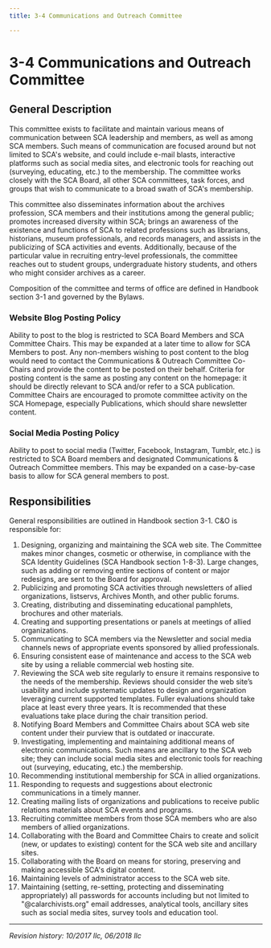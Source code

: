 ```yaml
---
title: 3-4 Communications and Outreach Committee

---
```


# 3-4 Communications and Outreach Committee

## General Description

This committee exists to facilitate and maintain various means of communication between SCA leadership and members, as well as among SCA members. Such means of communication are focused around but not limited to SCA's website, and could include e-mail blasts, interactive platforms such as social media sites, and electronic tools for reaching out (surveying, educating, etc.) to the membership. The committee works closely with the SCA Board, all other SCA committees, task forces, and groups that wish to communicate to a broad swath of SCA's membership. 

This committee also disseminates information about the archives profession, SCA members and their institutions among the general public; promotes increased diversity within SCA; brings an awareness of the existence and functions of SCA to related professions such as librarians, historians, museum professionals, and records managers, and assists in the publicizing of SCA activities and events. Additionally, because of the particular value in recruiting entry-level professionals, the committee reaches out to student groups, undergraduate history students, and others who might consider archives as a career.

Composition of the committee and terms of office are defined in Handbook section 3-1 and governed by the Bylaws.


### Website Blog Posting Policy
Ability to post to the blog is restricted to SCA Board Members and SCA Committee Chairs. This may be expanded at a later time to allow for SCA Members to post. Any non-members wishing to post content to the blog would need to contact the Communications & Outreach Committee Co-Chairs and provide the content to be posted on their behalf. Criteria for posting content is the same as posting any content on the homepage: it should be directly relevant to SCA and/or refer to a SCA publication. Committee Chairs are encouraged to promote committee activity on the SCA Homepage, especially Publications, which should share newsletter content.

### Social Media Posting Policy
Ability to post to social media (Twitter, Facebook, Instagram, Tumblr, etc.) is restricted to SCA Board members and designated Communications & Outreach Committee members. This may be expanded on a case-by-case basis to allow for SCA general members to post. 


## Responsibilities

General responsibilities are outlined in Handbook section 3-1.  C&O is responsible for:

1. Designing, organizing and maintaining the SCA web site.  The Committee makes minor changes, cosmetic or otherwise, in compliance with the SCA Identity Guidelines (SCA Handbook section 1-8-3).  Large changes, such as adding or removing entire sections of content or major redesigns, are sent to the Board for approval.
2. Publicizing and promoting SCA activities through newsletters of allied organizations, listservs, Archives Month, and other public forums. 
3. Creating, distributing and disseminating educational pamphlets, brochures and other materials. 
4. Creating and supporting presentations or panels at meetings of allied organizations.
5. Communicating to SCA members via the Newsletter and social media channels news of appropriate events sponsored by allied professionals.
6. Ensuring consistent ease of maintenance and access to the SCA web site by using a reliable commercial web hosting site.
7. Reviewing the SCA web site regularly to ensure it remains responsive to the needs of the membership.  Reviews should consider the web site’s usability and include systematic updates to design and organization leveraging current supported templates. Fuller evaluations should take place at least every three years. It is recommended that these evaluations take place during the chair transition period.
8. Notifying Board Members and Committee Chairs about SCA web site content under their purview that is outdated or inaccurate.
9. Investigating, implementing and maintaining additional means of electronic communications. Such means are ancillary to the SCA web site; they can include social media sites and electronic tools for reaching out (surveying, educating, etc.) the membership.
10. Recommending institutional membership for SCA in allied organizations. 
11. Responding to requests and suggestions about electronic communications in a timely manner.
12. Creating mailing lists of organizations and publications to receive public relations materials about SCA events and programs. 
13. Recruiting committee members from those SCA members who are also members of allied organizations.
14. Collaborating with the Board and Committee Chairs to create and solicit (new, or updates to existing) content for the SCA web site and ancillary sites.
15. Collaborating with the Board on means for storing, preserving and making accessible SCA's digital content.
16. Maintaining levels of administrator access to the SCA web site.
17. Maintaining (setting, re-setting, protecting and disseminating appropriately) all passwords for accounts including but not limited to "@calarchivists.org" email addresses, analytical tools, ancillary sites such as social media sites, survey tools and education tool.

***

_Revision history: 10/2017 llc, 06/2018 llc_

